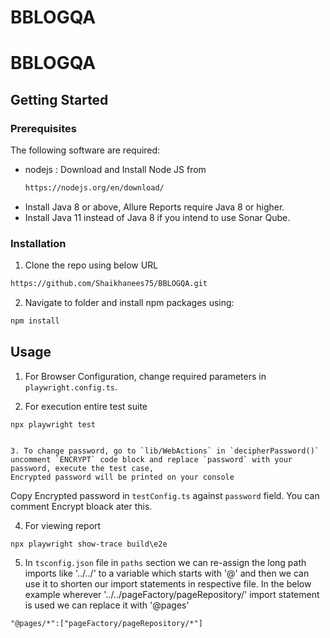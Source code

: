 # BBLOGQA
# BBLOGQA

## Getting Started

### Prerequisites

The following software are required:

- nodejs : Download and Install Node JS from
  ```sh
  https://nodejs.org/en/download/
  ```
- Install Java 8 or above, Allure Reports require Java 8 or higher.
- Install Java 11 instead of Java 8 if you intend to use Sonar Qube.


### Installation

1. Clone the repo using below URL

```sh
https://github.com/Shaikhanees75/BBLOGQA.git
```

2. Navigate to folder and install npm packages using:

```sh
npm install
```



<!-- USAGE EXAMPLES-->

## Usage

1. For Browser Configuration, change required parameters in `playwright.config.ts`.


2. For execution entire test suite 

```
npx playwright test


3. To change password, go to `lib/WebActions` in `decipherPassword()` uncomment `ENCRYPT` code block and replace `password` with your password, execute the test case, 
Encrypted password will be printed on your console 
```
Copy Encrypted password in `testConfig.ts` against `password` field. You can comment Encrypt bloack ater this.

4. For viewing report 
```JS
npx playwright show-trace build\e2e
```

5.  In `tsconfig.json` file in `paths` section we can re-assign the long path imports like '../../' to a variable which starts with '@' and then we can use it to shorten our import statements in respective file.
In the below example wherever '../../pageFactory/pageRepository/' import statement is used we can replace it with '@pages'
```JS
"@pages/*":["pageFactory/pageRepository/*"]
```

